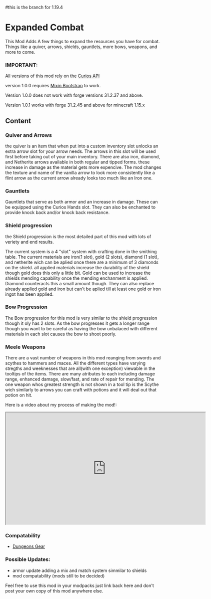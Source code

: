 #this is the branch for 1.19.4

# Expanded Combat

This Mod Adds A few things to expand the resources you have for combat. Things like a quiver, arrows, shields, 
gauntlets, more bows, weapons, and more to come.
### IMPORTANT:
All versions of this mod rely on the [Curios API](https://www.curseforge.com/minecraft/mc-mods/curios)

version 1.0.0 requires&nbsp;[Mixin Bootstrap](https://www.curseforge.com/minecraft/mc-mods/mixinbootstrap) to work.

Version 1.0.0 does not work with forge versions 31.2.37 and above.

Version 1.0.1 works with forge 31.2.45 and above for minecraft 1.15.x
## Content
### Quiver and Arrows
the quiver is an item that when put into a custom inventory slot unlocks an extra arrow slot for your 
arrow needs. The arrows in this slot will be used first before taking out of your main inventory. There are also iron, 
diamond, and Netherite arrows available in both regular and tipped forms. these increase in damage as the material gets 
more expencive. The mod changes the texture and name of the vanilla arrow to look more consistently like a flint arrow 
as the current arrow already looks too much like an Iron one.
### Gauntlets
Gauntlets that serve as both armor and an increase in damage. These can be equipped using the Curios Hands slot.
They can also be enchanted to provide knock back and/or knock back resistance. 
### Shield progression
the Shield progression is the most detailed part of this mod with lots of veriety and end results.

The current system is a 4 "slot" system with crafting done in the smithing table. The current materials are iron(1 slot),
gold (2 slots), diamond (1 slot), and netherite wich can be aplied once there are a minimum of 3 diamonds on the shield.
all applied materials increase the durability of the shield though gold does this only a little bit.
Gold can be used to increase the shields mending capability once the mending enchanment is applied.
Diamond counteracts this a small amount though. They can also replace already applied gold and iron but can't be aplied
till at least one gold or iron ingot has been applied.
### Bow Progression
The Bow progression for this mod is very similar to the shield progression though it oly has 2 slots. 
As the bow progresses it gets a longer range though you want to be careful as having the bow unbalaced with different 
materials in each slot causes the bow to shoot poorly.

### Meele Weapons
There are a vast number of weapons in this mod reanging from swords and scythes to hammers and maces. All the different types have varying stregths and weeknesses that are all(with one exception) viewable in the tooltips of the items. There are many atributes to each including damage range, enhanced damage, slow/fast, and rate of repair for mending. The one weapon whos greatest strength is not shown in a tool tip is the Scythe wich similarly to arrows you can craft with potions and it will deal out that potion on hit.

Here is a video about my process of making the mod!:
<iframe allowfullscreen="allowfullscreen" src="https://www.youtube.com/embed/l5xrhWNCOXQ?wmode=transparent" height="358" width="638"></iframe>


### Compatability
- [Dungeons Gear](https://www.curseforge.com/minecraft/mc-mods/dungeons-gear)

### Possible Updates:
- armor update adding a mix and match system simmilar to shields
- mod compatability (mods still to be decided)

Feel free to use this mod in your modpacks just link back here and don't post your own copy of this mod anywhere else.

